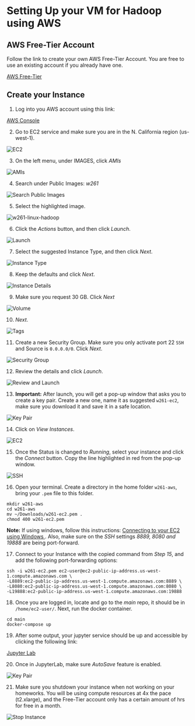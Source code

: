 # Setting Up your VM for Hadoop using AWS

## AWS Free-Tier Account

Follow the link to create your own AWS Free-Tier Account. You are free to use an existing account if you already have one.

[AWS Free-Tier](https://aws.amazon.com/free/?all-free-tier.sort-by=item.additionalFields.SortRank&all-free-tier.sort-order=asc)

## Create your Instance

1. Log into you AWS account using this link:

[AWS Console](https://signin.aws.amazon.com/signin?redirect_uri=https%3A%2F%2Fconsole.aws.amazon.com%2Fconsole%2Fhome%3Fstate%3DhashArgs%2523%26isauthcode%3Dtrue&client_id=arn%3Aaws%3Aiam%3A%3A015428540659%3Auser%2Fhomepage&forceMobileApp=0&code_challenge=iPW1qTfgSh0ngwqgY3ljo6sBAWwR2_lyXzDJXjPTAY4&code_challenge_method=SHA-256)

2. Go to EC2 service and make sure you are in the N. California region (us-west-1).

![EC2](https://github.com/UCB-w261/w261-environment/blob/master/setup-aws-hadoop-env/step_01.png)

3. On the left menu, under IMAGES, click *AMIs*

![AMIs](https://github.com/UCB-w261/w261-environment/blob/master/setup-aws-hadoop-env/step_02.png)

4. Search under Public Images: *w261*

![Search Public Images](https://github.com/UCB-w261/w261-environment/blob/master/setup-aws-hadoop-env/step_03.png)  

5. Select the highlighted image.

![w261-linux-hadoop](https://github.com/UCB-w261/w261-environment/blob/master/setup-aws-hadoop-env/step_04.png)

6. Click the *Actions* button, and then click *Launch*.

![Launch](https://github.com/UCB-w261/w261-environment/blob/master/setup-aws-hadoop-env/step_05.png)

7. Select the suggested Instance Type, and then click *Next*.

![Instance Type](https://github.com/UCB-w261/w261-environment/blob/master/setup-aws-hadoop-env/step_06.png)

8. Keep the defaults and click *Next*.

![Instance Details](https://github.com/UCB-w261/w261-environment/blob/master/setup-aws-hadoop-env/step_07.png)

9. Make sure you request 30 GB. Click *Next*

![Volume](https://github.com/UCB-w261/w261-environment/blob/master/setup-aws-hadoop-env/step_08.png)

10. *Next*.

![Tags](https://github.com/UCB-w261/w261-environment/blob/master/setup-aws-hadoop-env/step_09.png)

11. Create a new Security Group. Make sure you only activate port 22 `SSH` and Source is `0.0.0.0/0`. Click *Next*.

![Security Group](https://github.com/UCB-w261/w261-environment/blob/master/setup-aws-hadoop-env/step_11.png)

12. Review the details and click *Launch*.

![Review and Launch](https://github.com/UCB-w261/w261-environment/blob/master/setup-aws-hadoop-env/step_12.png)

13. **Important:** After launch, you will get a pop-up window that asks you to create a key pair. Create a new one, name it as suggested `w261-ec2`, make sure you download it and save it in a safe location.

![Key Pair](https://github.com/UCB-w261/w261-environment/blob/master/setup-aws-hadoop-env/step_13.png)

14. Click on *View Instances*.

![EC2](https://github.com/UCB-w261/w261-environment/blob/master/setup-aws-hadoop-env/step_14.png)

15. Once the Status is changed to *Running*, select your instance and click the *Connect* button. Copy the line highlighted in red from the pop-up window.

![SSH](https://github.com/UCB-w261/w261-environment/blob/master/setup-aws-hadoop-env/step_15.png)

16. Open your terminal. Create a directory in the home folder `w261-aws`, bring your `.pem` file to this folder.

```
mkdir w261-aws
cd w261-aws
mv ~/Downloads/w261-ec2.pem .
chmod 400 w261-ec2.pem
```

**Note:** If using windows, follow this instructions: [Connecting to your EC2 using Windows ](https://docs.aws.amazon.com/AWSEC2/latest/UserGuide/putty.html). Also, make sure on the *SSH* settings *8889, 8080 and 19888* are being port-forward.

17. Connect to your Instance with the copied command from *Step 15*, and add the following port-forwarding options:

```
ssh -i w261-ec2.pem ec2-user@ec2-public-ip-address.us-west-1.compute.amazonaws.com \
-L8889:ec2-public-ip-address.us-west-1.compute.amazonaws.com:8889 \
-L8080:ec2-public-ip-address.us-west-1.compute.amazonaws.com:8080 \
-L19888:ec2-public-ip-address.us-west-1.compute.amazonaws.com:19888
```

18. Once you are logged in, locate and go to the *main* repo, it should be in `/home/ec2-user/`. Next, run the docker container.

```
cd main
docker-compose up
```

19. After some output, your jupyter service should be up and accessible by clicking the following link:

[Jupyter Lab](http://localhost:8889 "Click here to open Jupyter Lab")

20. Once in JupyterLab, make sure *AutoSave* feature is enabled.

![Key Pair](https://github.com/UCB-w261/w261-environment/blob/master/setup-aws-hadoop-env/jupyter_lab_autosave.png)

21. Make sure you shutdown your instance when not working on your homeworks. You will be using compute resources at 4x the pace (t2.xlarge), and the Free-Tier account only has a certain amount of hrs for free in a month.

![Stop Instance](https://github.com/UCB-w261/w261-environment/blob/master/setup-aws-hadoop-env/step_16.png)
